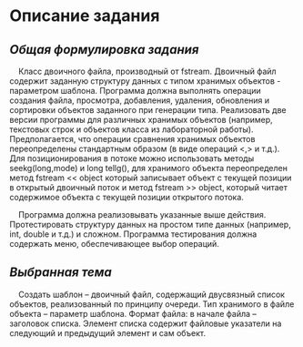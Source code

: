 <!-- markdownlint-disable MD022 MD012 -->

# **Описание задания**

## ***Общая формулировка задания***

&nbsp;&nbsp;&nbsp;&nbsp;Класс двоичного файла, производный от fstream. Двоичный файл содержит заданную структуру данных с типом хранимых объектов - параметром шаблона. Программа должна выполнять операции создания файла, просмотра, добавления, удаления, обновления и сортировки объектов заданного при генерации типа. Реализовать две версии программы для различных хранимых объектов (например, текстовых строк и объектов класса из лабораторной работы). Предполагается, что операции сравнения хранимых объектов переопределены стандартным образом (в виде операций <,>  и т.д.). Для позиционирования в потоке можно использовать методы seekg(long,mode) и long tellg(), для хранимого объекта переопределен метод fstream << object который записывает объект с текущей позиции в открытый двоичный поток и метод fstream >> object, который читает содержимое объекта с текущей позиции открытого потока.

&nbsp;&nbsp;&nbsp;&nbsp;Программа должна реализовывать указанные выше действия. Протестировать структуру данных на простом типе данных (например, int, double и т.д.) и сложном. Программа тестирования должна содержать меню, обеспечивающее выбор операций.

## ***Выбранная тема***

&nbsp;&nbsp;&nbsp;&nbsp;Создать шаблон – двоичный файл, содержащий двусвязный список объектов, реализованный по принципу очереди. Тип хранимого в файле объекта – параметр шаблона.  Формат файла: в начале файла – заголовок списка. Элемент списка содержит файловые указатели на следующий и предыдущий элемент и сам объект.

